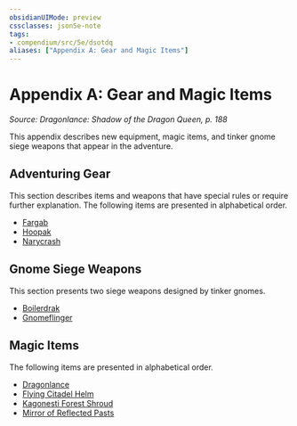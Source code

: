 ```yaml
---
obsidianUIMode: preview
cssclasses: json5e-note
tags:
- compendium/src/5e/dsotdq
aliases: ["Appendix A: Gear and Magic Items"]
---
```

# Appendix A: Gear and Magic Items
*Source: Dragonlance: Shadow of the Dragon Queen, p. 188* 

This appendix describes new equipment, magic items, and tinker gnome siege weapons that appear in the adventure.

## Adventuring Gear

This section describes items and weapons that have special rules or require further explanation. The following items are presented in alphabetical order.

- [Fargab](Mechanics/items/fargab-dsotdq.md)  
- [Hoopak](Mechanics/items/hoopak-dsotdq.md)  
- [Narycrash](Mechanics/items/narycrash-dsotdq.md)  

## Gnome Siege Weapons

This section presents two siege weapons designed by tinker gnomes.

- [Boilerdrak](Mechanics/objects/boilerdrak-dsotdq.md)  
- [Gnomeflinger](Mechanics/objects/gnomeflinger-dsotdq.md)  

## Magic Items

The following items are presented in alphabetical order.

- [Dragonlance](Mechanics/items/dragonlance-ftd.md)  
- [Flying Citadel Helm](Mechanics/items/flying-citadel-helm-dsotdq.md)  
- [Kagonesti Forest Shroud](Mechanics/items/kagonesti-forest-shroud-dsotdq.md)  
- [Mirror of Reflected Pasts](Mechanics/items/mirror-of-reflected-pasts-dsotdq.md)